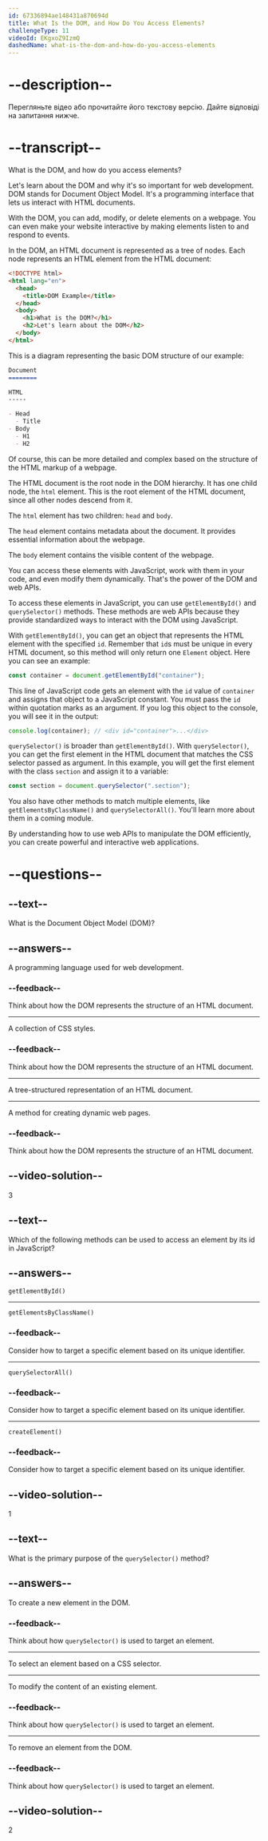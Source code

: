 ```yaml
---
id: 67336894ae148431a870694d
title: What Is the DOM, and How Do You Access Elements?
challengeType: 11
videoId: EKgxoZ9IzmQ
dashedName: what-is-the-dom-and-how-do-you-access-elements
---
```


# --description--

Перегляньте відео або прочитайте його текстову версію. Дайте відповіді на запитання нижче.

# --transcript--

What is the DOM, and how do you access elements?

Let's learn about the DOM and why it's so important for web development. DOM stands for Document Object Model. It's a programming interface that lets us interact with HTML documents.

With the DOM, you can add, modify, or delete elements on a webpage. You can even make your website interactive by making elements listen to and respond to events.

In the DOM, an HTML document is represented as a tree of nodes. Each node represents an HTML element from the HTML document:

```html
<!DOCTYPE html>
<html lang="en">
  <head>
    <title>DOM Example</title>
  </head>
  <body>
    <h1>What is the DOM?</h1>
    <h2>Let's learn about the DOM</h2>
  </body>
</html>
```

This is a diagram representing the basic DOM structure of our example:

```md
Document
========

HTML
-----

- Head
  - Title
- Body
  - H1
  - H2   
```

Of course, this can be more detailed and complex based on the structure of the HTML markup of a webpage.

The HTML document is the root node in the DOM hierarchy. It has one child node, the `html` element. This is the root element of the HTML document, since all other nodes descend from it.

The `html` element has two children: `head` and `body`.

The `head` element contains metadata about the document. It provides essential information about the webpage.

The `body` element contains the visible content of the webpage.

You can access these elements with JavaScript, work with them in your code, and even modify them dynamically. That's the power of the DOM and web APIs.

To access these elements in JavaScript, you can use `getElementById()` and `querySelector()` methods. These methods are web APIs because they provide standardized ways to interact with the DOM using JavaScript.

With `getElementById()`, you can get an object that represents the HTML element with the specified `id`. Remember that `id`s must be unique in every HTML document, so this method will only return one `Element` object. Here you can see an example:

```js
const container = document.getElementById("container");
```

This line of JavaScript code gets an element with the `id` value of `container` and assigns that object to a JavaScript constant. You must pass the `id` within quotation marks as an argument. If you log this object to the console, you will see it in the output:

```js
console.log(container); // <div id="container">...</div>
```

`querySelector()` is broader than `getElementById()`. With `querySelector()`, you can get the first element in the HTML document that matches the CSS selector passed as argument. In this example, you will get the first element with the class `section` and assign it to a variable:

```js
const section = document.querySelector(".section");
```

You also have other methods to match multiple elements, like `getElementsByClassName()` and `querySelectorAll()`. You'll learn more about them in a coming module.

By understanding how to use web APIs to manipulate the DOM efficiently, you can create powerful and interactive web applications.

# --questions--

## --text--

What is the Document Object Model (DOM)?

## --answers--

A programming language used for web development.

### --feedback--

Think about how the DOM represents the structure of an HTML document.

---

A collection of CSS styles.

### --feedback--

Think about how the DOM represents the structure of an HTML document.

---

A tree-structured representation of an HTML document.

---

A method for creating dynamic web pages.

### --feedback--

Think about how the DOM represents the structure of an HTML document.

## --video-solution--

3

## --text--

Which of the following methods can be used to access an element by its id in JavaScript?

## --answers--

`getElementById()`

---

`getElementsByClassName()`

### --feedback--

Consider how to target a specific element based on its unique identifier.

---

`querySelectorAll()`

### --feedback--

Consider how to target a specific element based on its unique identifier.

---

`createElement()`

### --feedback--

Consider how to target a specific element based on its unique identifier.

## --video-solution--

1

## --text--

What is the primary purpose of the `querySelector()` method?

## --answers--

To create a new element in the DOM.

### --feedback--

Think about how `querySelector()` is used to target an element.

---

To select an element based on a CSS selector.

---

To modify the content of an existing element.

### --feedback--

Think about how `querySelector()` is used to target an element.

---

To remove an element from the DOM.

### --feedback--

Think about how `querySelector()` is used to target an element.

## --video-solution--

2
